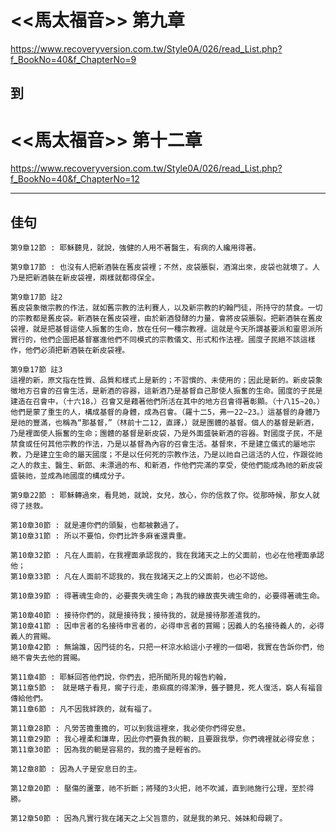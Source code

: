 # <<馬太福音>> 第九章
<https://www.recoveryversion.com.tw/Style0A/026/read_List.php?f_BookNo=40&f_ChapterNo=9>

## 到
          
# <<馬太福音>> 第十二章
<https://www.recoveryversion.com.tw/Style0A/026/read_List.php?f_BookNo=40&f_ChapterNo=12>

***
## 佳句
```
第9章12節 : 耶穌聽見，就說，強健的人用不著醫生，有病的人纔用得著。
```

```
第9章17節 : 也沒有人把新酒裝在舊皮袋裡；不然，皮袋脹裂，酒瀉出來，皮袋也就壞了。人乃是把新酒裝在新皮袋裡，兩樣就都得保全。
```

```
第9章17節 註2
舊皮袋象徵宗教的作法，就如舊宗教的法利賽人，以及新宗教的約翰門徒，所持守的禁食。一切的宗教都是舊皮袋。新酒裝在舊皮袋裡，由於新酒發酵的力量，會將皮袋脹裂。把新酒裝在舊皮袋裡，就是把基督這使人振奮的生命，放在任何一種宗教裡。這就是今天所謂基要派和靈恩派所實行的，他們企圖把基督塞進他們不同模式的宗教儀文、形式和作法裡。國度子民絕不該這樣作，他們必須把新酒裝在新皮袋裡。
```

```
第9章17節 註3
這裡的新，原文指在性質、品質和樣式上是新的；不習慣的、未使用的；因此是新的。新皮袋象徵地方召會的召會生活，是新酒的容器，這新酒乃是基督自己那使人振奮的生命。國度的子民是建造在召會中，（十六18，）召會又是藉著他們所活在其中的地方召會得著彰顯。（十八15∼20。）他們是蒙了重生的人，構成基督的身體，成為召會。（羅十二5，弗一22∼23。）這基督的身體乃是祂的豐滿，也稱為“那基督，”（林前十二12，直譯，）就是團體的基督。個人的基督是新酒，乃是裡面使人振奮的生命；團體的基督是新皮袋，乃是外面盛裝新酒的容器。對國度子民，不是禁食或任何其他宗教的作法，乃是以基督為內容的召會生活。基督來，不是建立儀式的屬地宗教，乃是建立生命的屬天國度；不是以任何死的宗教作法，乃是以祂自己這活的人位，作跟從祂之人的救主、醫生、新郎、未漂過的布、和新酒，作他們完滿的享受，使他們能成為祂的新皮袋盛裝祂，並成為祂國度的構成分子。
```

```
第9章22節 : 耶穌轉過來，看見她，就說，女兒，放心，你的信救了你。從那時候，那女人就得了拯救。
```

```
第10章30節 : 就是連你們的頭髮，也都被數過了。
第10章31節 : 所以不要怕，你們比許多麻雀還貴重。
```

```
第10章32節 : 凡在人面前，在我裡面承認我的，我在我諸天之上的父面前，也必在他裡面承認他；
第10章33節 : 凡在人面前不認我的，我在我諸天之上的父面前，也必不認他。
```

```
第10章39節 : 得著魂生命的，必要喪失魂生命；為我的緣故喪失魂生命的，必要得著魂生命。
```

```
第10章40節 : 接待你們的，就是接待我；接待我的，就是接待那差遣我的。
第10章41節 : 因申言者的名接待申言者的，必得申言者的賞賜；因義人的名接待義人的，必得義人的賞賜。
第10章42節 : 無論誰，因門徒的名，只把一杯涼水給這小子裡的一個喝，我實在告訴你們，他絕不會失去他的賞賜。
```

```
第11章4節 : 耶穌回答他們說，你們去，把所聞所見的報告約翰，
第11章5節 :　就是瞎子看見，瘸子行走，患痲瘋的得潔淨，聾子聽見，死人復活，窮人有福音傳給他們。
第11章6節 : 凡不因我絆跌的，就有福了。
```

```
第11章28節 : 凡勞苦擔重擔的，可以到我這裡來，我必使你們得安息。
第11章29節 : 我心裡柔和謙卑，因此你們要負我的軛，且要跟我學，你們魂裡就必得安息；
第11章30節 : 因為我的軛是容易的，我的擔子是輕省的。

```

```
第12章8節 : 因為人子是安息日的主。
```

```
第12章20節 : 壓傷的蘆葦，祂不折斷；將殘的3火把，祂不吹滅，直到祂施行公理，至於得勝。
```
```
第12章50節 : 因為凡實行我在諸天之上父旨意的，就是我的弟兄、姊妹和母親了。
```
